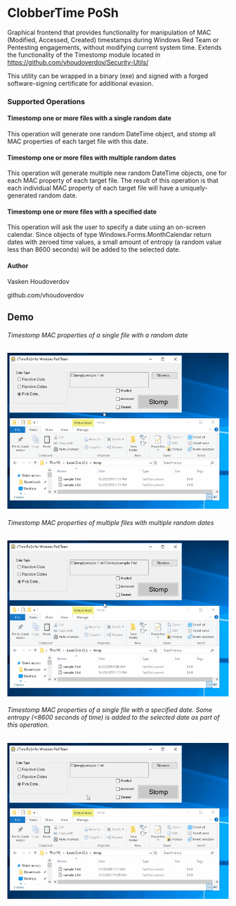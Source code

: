 # ClobberTime PoSh

Graphical frontend that provides functionality for manipulation of MAC (Modified, Accessed, Created) timestamps during Windows Red Team or Pentesting engagements, without modifying current system time.  Extends the functionality of the Timestomp module located in https://github.com/vhoudoverdov/Security-Utils/

This utility can be wrapped in a binary (exe) and signed with a forged software-signing certificate for additional evasion.

### Supported Operations
#### Timestomp one or more files with a single random date
This operation will generate one random DateTime object, and stomp all MAC properties of each target file with this date.

#### Timestomp one or more files with multiple random dates
This operation will generate multiple new random DateTime objects, one for each MAC property of each target file.  The result of this operation is that each individual MAC property of each target file will have a uniquely-generated random date.

#### Timestomp one or more files with a specified date
This operation will ask the user to specify a date using an on-screen calendar.  Since objects of type Windows.Forms.MonthCalendar return dates with zeroed time values, a small amount of entropy (a random value less than 8600 seconds) will be added to the selected date.

#### Author
Vasken Houdoverdov

github.com/vhoudoverdov

## Demo
###### Timestomp MAC properties of a single file with a random date

![](demo/demo-single-file-single-date.gif)

###### Timestomp MAC properties of multiple files with multiple random dates

![](demo/demo-multiple-files-multiple-dates.gif)

###### Timestomp MAC properties of a single file with a specified date. Some entropy (<8600 seconds of time) is added to the selected date as part of this operation.

![](demo/demo-single-file-specific-date.gif)
